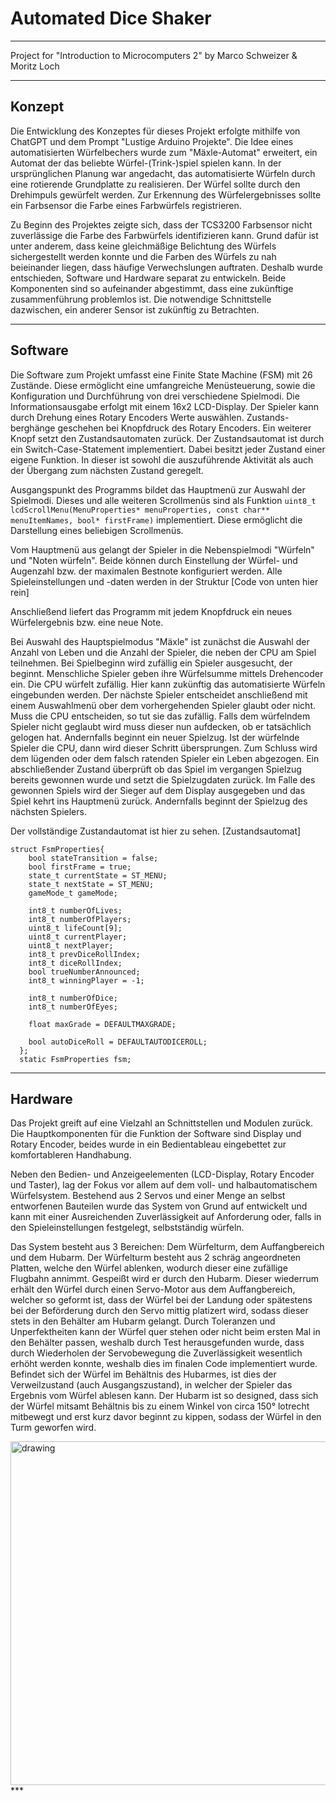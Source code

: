 # Automated Dice Shaker
***
Project for "Introduction to Microcomputers 2" by Marco Schweizer & Moritz Loch

***
## Konzept

Die Entwicklung des Konzeptes für dieses Projekt erfolgte mithilfe von ChatGPT und dem Prompt "Lustige Arduino Projekte". Die Idee eines automatisierten Würfelbechers wurde zum "Mäxle-Automat" erweitert, ein Automat der das beliebte Würfel-(Trink-)spiel spielen kann.
In der ursprünglichen Planung war angedacht, das automatisierte Würfeln durch eine rotierende Grundplatte zu realisieren. Der Würfel sollte durch den Drehimpuls gewürfelt werden. Zur Erkennung des Würfelergebnisses sollte ein Farbsensor die Farbe eines Farbwürfels registrieren.

Zu Beginn des Projektes zeigte sich, dass der TCS3200 Farbsensor nicht zuverlässige die Farbe des Farbwürfels identifizieren kann. Grund dafür ist unter anderem, dass keine gleichmäßige Belichtung des Würfels sichergestellt werden konnte und die Farben des Würfels zu nah beieinander liegen, dass häufige Verwechslungen auftraten.
Deshalb wurde entschieden, Software und Hardware separat zu entwickeln. Beide Komponenten sind so aufeinander abgestimmt, dass eine zukünftige zusammenführung problemlos ist. Die notwendige Schnittstelle dazwischen, ein anderer Sensor ist zukünftig zu Betrachten.

***
## Software

Die Software zum Projekt umfasst eine Finite State Machine (FSM) mit 26 Zustände. Diese ermöglicht eine umfangreiche Menüsteuerung, sowie die Konfiguration und Durchführung von drei verschiedene Spielmodi. Die Informationsausgabe erfolgt mit einem 16x2 LCD-Display. Der Spieler kann durch Drehung eines Rotary Encoders Werte auswählen. Zustands-berghänge geschehen bei Knopfdruck des Rotary Encoders. Ein weiterer Knopf setzt den Zustandsautomaten zurück.
Der Zustandsautomat ist durch ein Switch-Case-Statement implementiert. Dabei besitzt jeder Zustand einer eigene Funktion. In dieser ist sowohl die auszuführende Aktivität als auch der Übergang zum nächsten Zustand geregelt. 

Ausgangspunkt des Programms bildet das Hauptmenü zur Auswahl der Spielmodi. Dieses und alle weiteren Scrollmenüs sind als Funktion 
`uint8_t lcdScrollMenu(MenuProperties* menuProperties, const char** menuItemNames, bool* firstFrame)`
implementiert. Diese ermöglicht die Darstellung eines beliebigen Scrollmenüs.

Vom Hauptmenü aus gelangt der Spieler in die Nebenspielmodi "Würfeln" und "Noten würfeln". Beide können durch Einstellung der Würfel- und Augenzahl bzw. der maximalen Bestnote konfiguriert werden. Alle Spieleinstellungen und -daten werden in der Struktur
[Code von unten hier rein]

Anschließend liefert das Programm mit jedem Knopfdruck ein neues Würfelergebnis bzw. eine neue Note.

Bei Auswahl des Hauptspielmodus "Mäxle" ist zunächst die Auswahl der Anzahl von Leben und die Anzahl der Spieler, die neben der CPU am Spiel teilnehmen. Bei Spielbeginn wird zufällig ein Spieler ausgesucht, der beginnt.
Menschliche Spieler geben ihre Würfelsumme mittels Drehencoder ein. Die CPU würfelt zufällig. Hier kann zukünftig das automatisierte Würfeln eingebunden werden. 
Der nächste Spieler entscheidet anschließend mit einem Auswahlmenü ober dem vorhergehenden Spieler glaubt oder nicht. Muss die CPU entscheiden, so tut sie das zufällig. Falls dem würfelndem Spieler nicht geglaubt wird muss dieser nun aufdecken, ob er tatsächlich gelogen hat. Andernfalls beginnt ein neuer Spielzug. Ist der würfelnde Spieler die CPU, dann wird dieser Schritt übersprungen. Zum Schluss wird dem lügenden oder dem falsch ratenden Spieler ein Leben abgezogen.
Ein abschließender Zustand überprüft ob das Spiel im vergangen Spielzug bereits gewonnen wurde und setzt die Spielzugdaten zurück. Im Falle des gewonnen Spiels wird der Sieger auf dem Display ausgegeben und das Spiel kehrt ins Hauptmenü zurück. Andernfalls beginnt der Spielzug des nächsten Spielers.

Der vollständige Zustandautomat ist hier zu sehen.
[Zustandsautomat]




```
struct FsmProperties{
    bool stateTransition = false;
    bool firstFrame = true;
    state_t currentState = ST_MENU;
    state_t nextState = ST_MENU;
    gameMode_t gameMode;

    int8_t numberOfLives;
    int8_t numberOfPlayers;
    uint8_t lifeCount[9];
    uint8_t currentPlayer;
    uint8_t nextPlayer;
    int8_t prevDiceRollIndex;
    int8_t diceRollIndex;
    bool trueNumberAnnounced;
    int8_t winningPlayer = -1;

    int8_t numberOfDice;
    int8_t numberOfEyes;

    float maxGrade = DEFAULTMAXGRADE;

    bool autoDiceRoll = DEFAULTAUTODICEROLL;
  };
  static FsmProperties fsm;
  ````
***
## Hardware

Das Projekt greift auf eine Vielzahl an Schnittstellen und Modulen zurück. Die Hauptkomponenten für die Funktion der Software sind Display und Rotary Encoder, beides wurde in ein Bedientableau eingebettet zur komfortableren Handhabung.


Neben den Bedien- und Anzeigeelementen (LCD-Display, Rotary Encoder und Taster), lag der Fokus vor allem auf dem voll- und halbautomatischem Würfelsystem. Bestehend aus 2 Servos und einer Menge an selbst entworfenen Bauteilen wurde das System von Grund auf entwickelt und kann mit einer Ausreichenden Zuverlässigkeit auf Anforderung oder, falls in den Spieleinstellungen festgelegt, selbstständig würfeln. 

Das System besteht aus 3 Bereichen: Dem Würfelturm, dem Auffangbereich und dem Hubarm.
Der Würfelturm besteht aus 2 schräg angeordneten Platten, welche den Würfel ablenken, wodurch dieser eine zufällige Flugbahn annimmt. Gespeißt wird er durch den Hubarm. Dieser wiederrum erhält den Würfel durch einen Servo-Motor aus dem Auffangbereich, welcher so geformt ist, dass der Würfel bei der Landung oder spätestens bei der Beförderung durch den Servo mittig platizert wird, sodass dieser stets in den Behälter am Hubarm gelangt. Durch Toleranzen und Unperfektheiten kann der Würfel quer stehen oder nicht beim ersten Mal in den Behälter passen, weshalb durch Test herausgefunden wurde, dass durch Wiederholen der Servobewegung die Zuverlässigkeit wesentlich erhöht werden konnte, weshalb dies im finalen Code implementiert wurde. Befindet sich der Würfel im Behältnis des Hubarmes, ist dies der Verweilzustand (auch Ausgangszustand), in welcher der Spieler das Ergebnis vom Würfel ablesen kann. Der Hubarm ist so designed, dass sich der Würfel mitsamt Behältnis bis zu einem Winkel von circa 150° lotrecht mitbewegt und erst kurz davor beginnt zu kippen, sodass der Würfel in den Turm geworfen wird.

<img src="hw/MCT2_HARDWARE_Skizze.png" alt="drawing" width="550"/>
***
